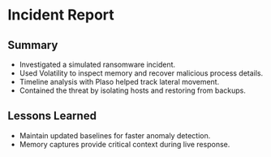 # Incident Report

## Summary
- Investigated a simulated ransomware incident.
- Used Volatility to inspect memory and recover malicious process details.
- Timeline analysis with Plaso helped track lateral movement.
- Contained the threat by isolating hosts and restoring from backups.

## Lessons Learned
- Maintain updated baselines for faster anomaly detection.
- Memory captures provide critical context during live response.
